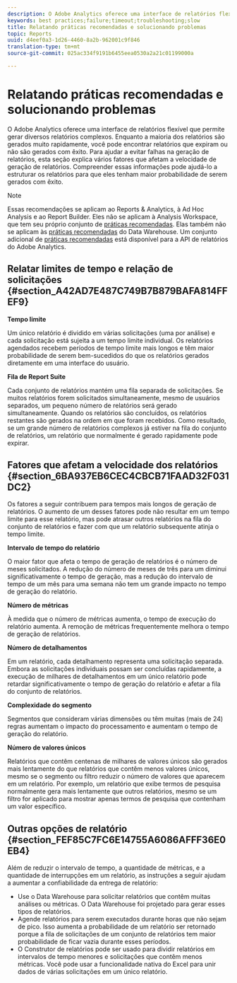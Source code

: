 ```yaml
---
description: O Adobe Analytics oferece uma interface de relatórios flexível que permite gerar diversos relatórios complexos. Enquanto a maioria dos relatórios são gerados muito rapidamente, você pode encontrar relatórios que expiram ou não são gerados com êxito. Para ajudar a evitar falhas na geração de relatórios, esta seção explica vários fatores que afetam a velocidade de geração de relatórios. Compreender essas informações pode ajudá-lo a estruturar os relatórios para que eles tenham maior probabilidade de serem gerados com êxito.
keywords: best practices;failure;timeout;troubleshooting;slow
title: Relatando práticas recomendadas e solucionando problemas
topic: Reports
uuid: d4eef0a3-1d26-4460-8a2b-962001c9f846
translation-type: tm+mt
source-git-commit: 025ac334f9191b6455eea0530a2a21c01199000a

---
```



# Relatando práticas recomendadas e solucionando problemas

O Adobe Analytics oferece uma interface de relatórios flexível que permite gerar diversos relatórios complexos. Enquanto a maioria dos relatórios são gerados muito rapidamente, você pode encontrar relatórios que expiram ou não são gerados com êxito. Para ajudar a evitar falhas na geração de relatórios, esta seção explica vários fatores que afetam a velocidade de geração de relatórios. Compreender essas informações pode ajudá-lo a estruturar os relatórios para que eles tenham maior probabilidade de serem gerados com êxito.

>[!Note]
>Essas recomendações se aplicam ao Reports &amp; Analytics, à Ad Hoc Analysis e ao Report Builder.
>Eles não se aplicam à Analysis Workspace, que tem seu próprio conjunto de [práticas recomendadas](/help/analyze/analysis-workspace/workspace-faq/optimizing-performance.md). Elas também não se aplicam às [práticas recomendadas](https://marketing.adobe.com/resources/help/en_US/reference/data_warehouse_bp.html) do Data Warehouse. Um conjunto adicional de
>[práticas recomendadas](https://marketing.adobe.com/developer/en_US/get-started/best-practices/c-best-practices) está disponível para a API de relatórios do Adobe Analytics.

## Relatar limites de tempo e relação de solicitações {#section_A42AD7E487C749B7B879BAFA814FFEF9}

**Tempo limite**

Um único relatório é dividido em várias solicitações (uma por análise) e cada solicitação está sujeita a um tempo limite individual. Os relatórios agendados recebem períodos de tempo limite mais longos e têm maior probabilidade de serem bem-sucedidos do que os relatórios gerados diretamente em uma interface do usuário.

**Fila de Report Suite**

Cada conjunto de relatórios mantém uma fila separada de solicitações. Se muitos relatórios forem solicitados simultaneamente, mesmo de usuários separados, um pequeno número de relatórios será gerado simultaneamente. Quando os relatórios são concluídos, os relatórios restantes são gerados na ordem em que foram recebidos. Como resultado, se um grande número de relatórios complexos já estiver na fila do conjunto de relatórios, um relatório que normalmente é gerado rapidamente pode expirar.

## Fatores que afetam a velocidade dos relatórios  {#section_6BA937EB6CEC4CBCB71FAAD32F031DC2}

Os fatores a seguir contribuem para tempos mais longos de geração de relatórios. O aumento de um desses fatores pode não resultar em um tempo limite para esse relatório, mas pode atrasar outros relatórios na fila do conjunto de relatórios e fazer com que um relatório subsequente atinja o tempo limite.

**Intervalo de tempo do relatório**

O maior fator que afeta o tempo de geração de relatórios é o número de meses solicitados. A redução do número de meses de três para um diminui significativamente o tempo de geração, mas a redução do intervalo de tempo de um mês para uma semana não tem um grande impacto no tempo de geração do relatório.

**Número de métricas**

À medida que o número de métricas aumenta, o tempo de execução do relatório aumenta. A remoção de métricas frequentemente melhora o tempo de geração de relatórios.

**Número de detalhamentos**

Em um relatório, cada detalhamento representa uma solicitação separada. Embora as solicitações individuais possam ser concluídas rapidamente, a execução de milhares de detalhamentos em um único relatório pode retardar significativamente o tempo de geração do relatório e afetar a fila do conjunto de relatórios.

**Complexidade do segmento**

Segmentos que consideram várias dimensões ou têm muitas (mais de 24) regras aumentam o impacto do processamento e aumentam o tempo de geração do relatório.

**Número de valores únicos**

Relatórios que contêm centenas de milhares de valores únicos são gerados mais lentamente do que relatórios que contêm menos valores únicos, mesmo se o segmento ou filtro reduzir o número de valores que aparecem em um relatório. Por exemplo, um relatório que exibe termos de pesquisa normalmente gera mais lentamente que outros relatórios, mesmo se um filtro for aplicado para mostrar apenas termos de pesquisa que contenham um valor específico.

## Outras opções de relatório  {#section_FEF85C7FC6E14755A6086AFFF36E0EB4}

Além de reduzir o intervalo de tempo, a quantidade de métricas, e a quantidade de interrupções em um relatório, as instruções a seguir ajudam a aumentar a confiabilidade da entrega de relatório:

* Use o Data Warehouse para solicitar relatórios que contêm muitas análises ou métricas. O Data Warehouse foi projetado para gerar esses tipos de relatórios.
* Agende relatórios para serem executados durante horas que não sejam de pico. Isso aumenta a probabilidade de um relatório ser retornado porque a fila de solicitações de um conjunto de relatórios tem maior probabilidade de ficar vazia durante esses períodos.
* O Construtor de relatórios pode ser usado para dividir relatórios em intervalos de tempo menores e solicitações que contêm menos métricas. Você pode usar a funcionalidade nativa do Excel para unir dados de várias solicitações em um único relatório.

